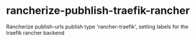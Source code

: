 # rancherize-pubhlish-traefik-rancher
Rancherize publish-urls publish type 'rancher-traefik', setting labels for the traefik rancher backend
